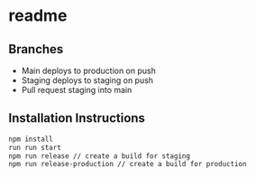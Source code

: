 # readme
## Branches

- Main deploys to production on push
- Staging deploys to staging on push
- Pull request staging into main

## Installation Instructions

```bash
npm install
run run start
npm run release // create a build for staging
npm run release-production // create a build for production
```
